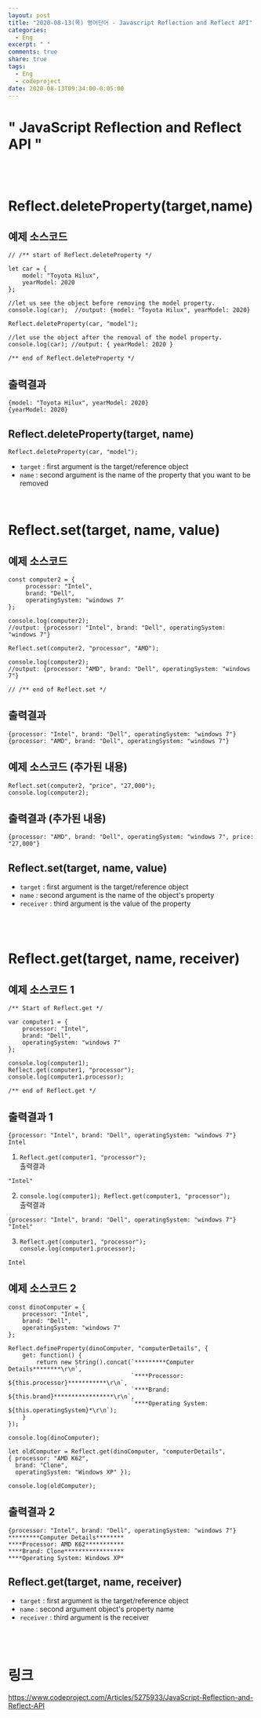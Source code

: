 ```yaml
---
layout: post
title: "2020-08-13(목) 영어단어 - Javascript Reflection and Reflect API"
categories:
  - Eng
excerpt: " "
comments: true
share: true
tags:
  - Eng
  - codeproject
date: 2020-08-13T09:34:00-0:05:00
---
```


# " JavaScript Reflection and Reflect API "

<br/><br/>

# Reflect.deleteProperty(target,name)

## 예제 소스코드

```
// /** start of Reflect.deleteProperty */

let car = {
    model: "Toyota Hilux",
    yearModel: 2020
};

//let us see the object before removing the model property.
console.log(car);  //output: {model: "Toyota Hilux", yearModel: 2020}

Reflect.deleteProperty(car, "model");

//let use the object after the removal of the model property.
console.log(car); //output: { yearModel: 2020 }

/** end of Reflect.deleteProperty */
```

## 출력결과

```
{model: "Toyota Hilux", yearModel: 2020}
{yearModel: 2020}
```

## Reflect.deleteProperty(target, name)

```
Reflect.deleteProperty(car, "model");
```

- `target` : first argument is the target/reference object
- `name` : second argument is the name of the property that you want to be removed

<br/>

# Reflect.set(target, name, value)

## 예제 소스코드

```
const computer2 = {
     processor: "Intel",
     brand: "Dell",
     operatingSystem: "windows 7"
};

console.log(computer2);
//output: {processor: "Intel", brand: "Dell", operatingSystem: "windows 7"}

Reflect.set(computer2, "processor", "AMD");

console.log(computer2);
//output: {processor: "AMD", brand: "Dell", operatingSystem: "windows 7"}

// /** end of Reflect.set */
```

## 출력결과

```
{processor: "Intel", brand: "Dell", operatingSystem: "windows 7"}
{processor: "AMD", brand: "Dell", operatingSystem: "windows 7"}
```

## 예제 소스코드 (추가된 내용)

```
Reflect.set(computer2, "price", "27,000");
console.log(computer2);
```

## 출력결과 (추가된 내용)

```
{processor: "AMD", brand: "Dell", operatingSystem: "windows 7", price: "27,000"}
```

## Reflect.set(target, name, value)

- `target` : first argument is the target/reference object
- `name` : second argument is the name of the object's property
- `receiver` : third argument is the value of the property

<br/>
<br/>

# Reflect.get(target, name, receiver)

## 예제 소스코드 1

```
/** Start of Reflect.get */

var computer1 = {
    processor: "Intel",
    brand: "Dell",
    operatingSystem: "windows 7"
};

console.log(computer1);
Reflect.get(computer1, "processor");
console.log(computer1.processor);

/** end of Reflect.get */
```

## 출력결과 1

```
{processor: "Intel", brand: "Dell", operatingSystem: "windows 7"}
Intel
```

1. `Reflect.get(computer1, "processor");` <br/>
   출력결과

```
"Intel"
```

2. `console.log(computer1); Reflect.get(computer1, "processor");`<br/>
   출력결과

```
{processor: "Intel", brand: "Dell", operatingSystem: "windows 7"}
"Intel"
```

3. `Reflect.get(computer1, "processor"); console.log(computer1.processor);`<br/>

```
Intel
```

## 예제 소스코드 2

```
const dinoComputer = {
    processor: "Intel",
    brand: "Dell",
    operatingSystem: "windows 7"
};

Reflect.defineProperty(dinoComputer, "computerDetails", {
    get: function() {
        return new String().concat(`*********Computer Details********\r\n`,
                                   `****Processor: ${this.processor}***********\r\n`,
                                   `****Brand: ${this.brand}*****************\r\n`,
                                   `****Operating System: ${this.operatingSystem}*\r\n`);
    }
});

console.log(dinoComputer);

let oldComputer = Reflect.get(dinoComputer, "computerDetails",
{ processor: "AMD K62",
  brand: "Clone",
  operatingSystem: "Windows XP" });

console.log(oldComputer);
```

## 출력결과 2

```
{processor: "Intel", brand: "Dell", operatingSystem: "windows 7"}
*********Computer Details********
****Processor: AMD K62***********
****Brand: Clone*****************
****Operating System: Windows XP*
```

## Reflect.get(target, name, receiver)

- `target` : first argument is the target/reference object
- `name` : second argument object's property name
- `receiver` : third argument is the receiver

<br/><br/>

# 링크

<https://www.codeproject.com/Articles/5275933/JavaScript-Reflection-and-Reflect-API>

